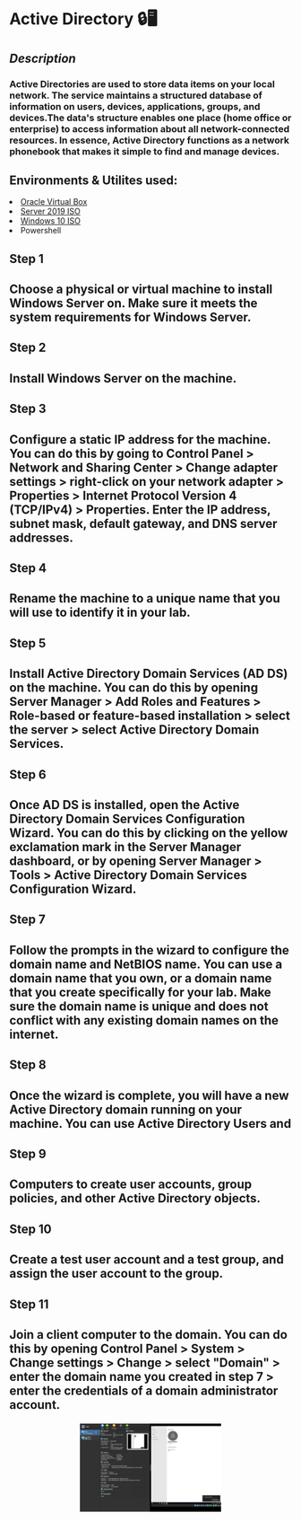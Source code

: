 <h1>Active Directory 🔒🖥</h1>

<h2><i>Description</h2></i>
<h3>Active Directories are used to store data items on your local network. The service maintains a structured database of information on users, devices, applications, groups, and devices.The data's structure enables one place (home office or enterprise) to access information about all network-connected resources. In essence, Active Directory functions as a network phonebook that makes it simple to find and manage devices.</h3>

<h2>Environments & Utilites used:</h2>
<li><a href="https://www.virtualbox.org/wiki/Downloads"> Oracle Virtual Box</li></a>
<li><a href="https://www.microsoft.com/en-us/evalcenter/download-windows-server-2019"> Server 2019 ISO</li></a>
<li><a href="https://www.microsoft.com/en-us/software-download/windows10ISO"> Windows 10 ISO</li></a>
<li>Powershell</li>


<h2> Step 1 <h2>Choose a physical or virtual machine to install Windows Server on. Make sure it meets the system requirements for Windows Server.
<h2> Step 2 <h2>Install Windows Server on the machine.
<h2> Step 3 <h2>Configure a static IP address for the machine. You can do this by going to Control Panel > Network and Sharing Center > Change adapter settings > right-click on your network adapter > Properties > Internet Protocol Version 4 (TCP/IPv4) > Properties. Enter the IP address, subnet mask, default gateway, and DNS server addresses.
<h2> Step 4 <h2>Rename the machine to a unique name that you will use to identify it in your lab.
<h2> Step 5 <h2>Install Active Directory Domain Services (AD DS) on the machine. You can do this by opening Server Manager > Add Roles and Features > Role-based or feature-based installation > select the server > select Active Directory Domain Services.
<h2> Step 6 <h2>Once AD DS is installed, open the Active Directory Domain Services Configuration Wizard. You can do this by clicking on the yellow exclamation mark in the Server Manager dashboard, or by opening Server Manager > Tools > Active Directory Domain Services Configuration Wizard.
<h2> Step 7 <h2>Follow the prompts in the wizard to configure the domain name and NetBIOS name. You can use a domain name that you own, or a domain name that you create specifically for your lab. Make sure the domain name is unique and does not conflict with any existing domain names on the internet.
<h2> Step 8 <h2>Once the wizard is complete, you will have a new Active Directory domain running on your machine. You can use Active Directory Users and <h2> Step 9 <h2>Computers to create user accounts, group policies, and other Active Directory objects.
<h2> Step 10 <h2>Create a test user account and a test group, and assign the user account to the group.
<h2> Step 11 <h2>Join a client computer to the domain. You can do this by opening Control Panel > System > Change settings > Change > select "Domain" > enter the domain name you created in step 7 > enter the credentials of a domain administrator account.

  <p align = center> <img src="Active Direct..png" height="50%" width="50%" /></p>
